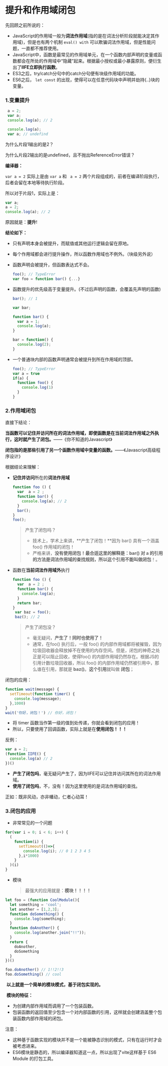 # 提升和作用域闭包

先回顾之前所说的：

- JavaScript的作用域一般为**词法作用域**(指的是在词法分析阶段就能决定其作用域)，但是也有两个机制 `eval() with` 可以欺骗词法作用域，但是性能问题，一直都不推荐使用。
- JavaScript中，函数是最常见的作用域单元，在一个函数内部声明的变量或函数都会在所处的作用域中“隐藏”起来。根据最小授权或最小暴露原则，便衍生出了**IIFE立即执行函数**。
- ES3之后，try/catch分句中的catch分句便有块级作用域的功能。
- ES6之后， `let const` 的出现，使得可以在任意代码块中声明并劫持{..}块的变量。

### 1.变量提升

```js
 a = 2;
 var a;
 console.log(a); // 2
```

```js
 console.log(a);
 var a; // undefind
```

为什么片段1输出的是2？

为什么片段2输出的是undefined，且不抛出ReferenceError错误？



**编译器：**

`var a = 2` 实际上是由 `var a` 和 ` a = 2` 两个片段组成的，前者在编译阶段执行，后者会留在本地等待执行阶段。

所以对于片段1，实际上是：

```js
var a; 
a = 2;
console.log(a); // 2
```

原因就是：**提升**!



**结论如下：**

- 只有声明本身会被提升，而赋值或其他运行逻辑会留在原地。

- 每个作用域都会进行提升操作，所以函数作用域也不例外。（块级另外说）

- 函数声明会被提升，但函数表达式不会。

  ```js
  foo(); // TypeError
  var foo = function bar() {...}
  ```

- 函数提升的优先级高于变量提升。(不过后声明的函数，会覆盖先声明的函数)

  ```js
  bar(); // 1
  
  var bar;
  
  function bar() {
    var a = 1;
    console.log(a);
  }
  
  bar = function() {
    console.log(2);
  }
  ```

- 一个普通块内部的函数声明通常会被提升到所在作用域的顶部。

  ```js
  foo(); // TypeError
  var a = true
  if(a) {
    function foo() {
      console.log(1)
    }
  }
  ```

### 2.作用域闭包

直接下结论：

**当函数可以记住并访问所在的词法作用域，即使函数是在当前词法作用域之外执行，这时就产生了闭包。**——《你不知道的Javascript》

**闭包指的是那些引用了另一个函数作用域中变量的函数。**——《Javascript高级程序设计》



根据结论来理解：

- **记住并访问**所在的**词法作用域**

  ```js
  function foo () {
    var  a = 2 ;
    function bar() {
      console.log(a); // 2
    }
    bar();
  }
  foo();
  ```

  > 产生了闭包吗？
  >
  > - 技术上，学术上来讲，**产生了闭包！**因为 bar() 具有一个涵盖 foo() 作用域的闭包！
  > - 严格来讲，**没有使用闭包！**最合适这里的解释是：bar() **对 a 的引用**的方法是词法作用域的查找规则，所以**这个引用不能叫做闭包**！。

- 函数在**当前词法作用域外**执行

  ```js
  function foo () {
    var  a = 2 ;
    function bar() {
      console.log(a); 
    }
    return bar;
  }
   var baz = foo();
   baz(); // 2
  ```

  > 产生了闭包没？
  >
  > - 毫无疑问，**产生了！同时也使用了！**
  > - 通常，在foo() 执行后，一般 foo() 的内部作用域都将被摧毁，因为垃圾回收器会释放掉不在使用的内存空间。但是，闭包的神奇之处正是可以阻止回收，使得foo() 的内部作用域仍然存在。根据JS的引用计数垃圾回收器，所以 foo() 的内部作用域仍然被引用中，那么谁在引用，那就是 **baz()**。**这个引用**就叫做 **闭包**；



闭包的应用：

```js
function wait(message) {
  setTimeout(function timer() {
    console.log(message);
  },1000)
}
wait('你好，闭包！') // 你好，闭包！
```

- 将 timer 函数当作第一级的值到处传递，你就会看到闭包的应用！
- 所以，只要使用了回调函数，实际上就是在**使用闭包！！！** 

反例：

```js
var a = 2;
(function IIFE() {
  console.log(a) // 2
})()
```

- **产生了闭包吗**，毫无疑问产生了，因为IIFE可以记住并访问其所在的词法作用域。
- **使用了闭包吗**，不，没有！因为这里使用的是词法作用域的查找。



正如：既非风动，亦非幡动，仁者心动耳！



### 3.闭包的应用

- 非常常见的一个问题

```js
for(var i = 0; i < 6; i++) {
  (
    function(i) {
      setTimeout(()=>{
        console.log(i); // 0 1 2 3 4 5
      },i*1000)
    }
  )(i)
}

```

- 模块

  > 最强大的应用就是：**模块！！！！**

```js
let foo = (function CoolModule(){
  let something = 'cool';
  let another = [1,2,3];
  function doSomething() {
    console.log(something);
  } 
  function doAnother() {
    console.log(another.join("!!"));
  }
  return {
    doAnother,
    doSomething
  }
})()

foo.doAnother() // 1!!2!!3
foo.doSomething() // cool
```

​	**以上就是一个简单的模块模式，基于闭包实现的。**

​	**模块的特征：**

- 为创建内部作用域而调用了一个包装函数。
- 包装函数的返回值至少包含一个对内部函数的引用，这样就会创建涵盖整个包装函数内部作用域的闭包。



注意：

- 这种基于函数实现的模块并不是一个能被静态识别的模式，只有在运行时才会被考虑进来。
- ES6模块是静态的，所以编译器知道这一点，所以出现了vite这样基于 ES6 Module 的打包工具。